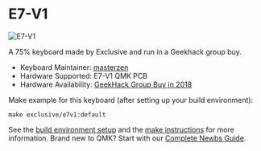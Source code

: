 # E7-V1

![E7-V1](https://imgur.com/a/5v5pV9U)

A 75% keyboard made by Exclusive and run in a Geekhack group buy.

* Keyboard Maintainer: [masterzen](https://github.com/masterzen)
* Hardware Supported: E7-V1 QMK PCB
* Hardware Availability: [GeekHack Group Buy in 2018](https://geekhack.org/index.php?topic=97182.msg2654226#msg2654226)

Make example for this keyboard (after setting up your build environment):

    make exclusive/e7v1:default

See the [build environment setup](https://docs.qmk.fm/#/getting_started_build_tools) and the [make instructions](https://docs.qmk.fm/#/getting_started_make_guide) for more information. Brand new to QMK? Start with our [Complete Newbs Guide](https://docs.qmk.fm/#/newbs).
